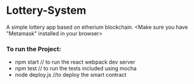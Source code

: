 # Lottery-System

A simple lottery app based on etherium blockchain.
<Make sure you have "Metamask" installed in your browser>

### To run the Project:
 * npm start // to run the react webpack dev server
 * npm test  // to run the tests included using mocha
 * node deploy.js  //to deploy the smart contract
